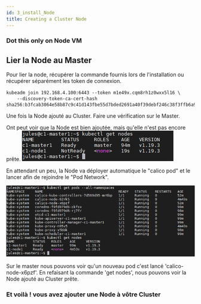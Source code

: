 ```yaml
---
id: 3_install_Node
title: Creating a Cluster Node
---
```


### Dot this only on Node VM

## Lier la Node au Master
Pour lier la node, récupérer la commande fournis lors de l'installation ou récupérer séparément les token de connexion.
```
kubeadm join 192.168.4.100:6443 --token m1e49x.cqm8rh1z0wxx5l16 \
    --discovery-token-ca-cert-hash sha256:b3fcab3064e58b87c9c41d143fbe55d7bded2691a40f39debf246c38f3ffb6a9
```

Une fois la Node ajouté au Cluster. Faire une vérification sur le Master.

Ont peut voir que la Node est bien ajoutée, mais qu'elle n'est pas encore prête.
![get nodes](assets/get_nodes_2.png)

En attendant un peu, la Node va déployer automatique le "calico pod" et le lancer afin de rejoindre le "Pod Network".

![get nodes](assets/get_nodes_3.png)

Sur le master nous pouvons voir qu'un nouveau pod c'est lancé 'calico-node-x6pzf'. En refaisant la commande 'get nodes', nous pouvons voir la Node ajouté au Cluster prête.

### Et voilà ! vous avez ajouter une Node à vôtre Cluster 